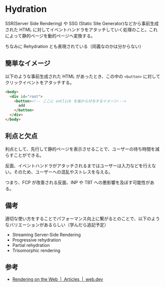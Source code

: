 # Hydration

SSR(Server Side Rendering) や SSG (Static Site Generator)などから事前生成された HTML に対してイベントハンドラをアタッチしていく処理のこと。これによって静的ページを動的ページへ変換する。

ちなみに Rehydration とも表現されている（同義なのかは分からない）

## 簡単なイメージ

以下のような事前生成された HTML があったとき、この中の `<button>` に対してクリックイベントをアタッチする。

```html
<body>
  <div id="root">
    <button><!-- ここに onClick を後から付与するイメージ--->
      add
    </button>
  </div>
</body>
```

## 利点と欠点

利点として、先行して静的ページを表示させることで、ユーザーの待ち時間を減らすことができる。

反面、イベントハンドラがアタッチされるまではユーザーは入力などを行えない。そのため、ユーザーへの混乱やストレスを与える。

つまり、FCP が改善される反面、INP や TBT への悪影響を及ぼす可能性がある。

## 備考

適切な使い方をすることでパフォーマンス向上に繋がるとのことで、以下のようなバリエーションがあるらしい（学んだら追記予定）

- Streaming Server-Side Rendering
- Progressive rehydration
- Partial rehydration
- Trisomorphic rendering

## 参考

- [Rendering on the Web  |  Articles  |  web.dev](https://web.dev/articles/rendering-on-the-web#rehydration)
